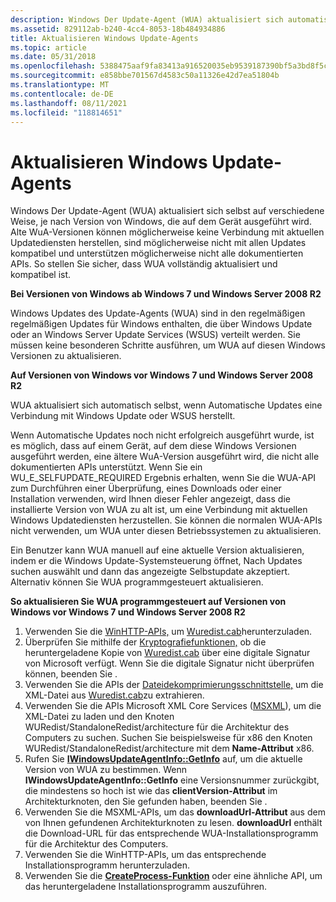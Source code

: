 ```yaml
---
description: Windows Der Update-Agent (WUA) aktualisiert sich automatisch selbst, wenn er mit einem WSUS-Server (Windows Server Update Services) oder mit Windows Update verbunden ist.
ms.assetid: 829112ab-b240-4cc4-8053-18b484934886
title: Aktualisieren Windows Update-Agents
ms.topic: article
ms.date: 05/31/2018
ms.openlocfilehash: 5388475aaf9fa83413a916520035eb9539187390bf5a3bd8f5c836cb1b176357
ms.sourcegitcommit: e858bbe701567d4583c50a11326e42d7ea51804b
ms.translationtype: MT
ms.contentlocale: de-DE
ms.lasthandoff: 08/11/2021
ms.locfileid: "118814651"
---
```

# <a name="updating-windows-update-agent"></a>Aktualisieren Windows Update-Agents

Windows Der Update-Agent (WUA) aktualisiert sich selbst auf verschiedene Weise, je nach Version von Windows, die auf dem Gerät ausgeführt wird. Alte WuA-Versionen können möglicherweise keine Verbindung mit aktuellen Updatediensten herstellen, sind möglicherweise nicht mit allen Updates kompatibel und unterstützen möglicherweise nicht alle dokumentierten APIs. So stellen Sie sicher, dass WUA vollständig aktualisiert und kompatibel ist.

**Bei Versionen von Windows ab Windows 7 und Windows Server 2008 R2**

Windows Updates des Update-Agents (WUA) sind in den regelmäßigen regelmäßigen Updates für Windows enthalten, die über Windows Update oder an Windows Server Update Services (WSUS) verteilt werden. Sie müssen keine besonderen Schritte ausführen, um WUA auf diesen Windows Versionen zu aktualisieren.

**Auf Versionen von Windows vor Windows 7 und Windows Server 2008 R2**

WUA aktualisiert sich automatisch selbst, wenn Automatische Updates eine Verbindung mit Windows Update oder WSUS herstellt.

Wenn Automatische Updates noch nicht erfolgreich ausgeführt wurde, ist es möglich, dass auf einem Gerät, auf dem diese Windows Versionen ausgeführt werden, eine ältere WuA-Version ausgeführt wird, die nicht alle dokumentierten APIs unterstützt. Wenn Sie ein WU_E_SELFUPDATE_REQUIRED Ergebnis erhalten, wenn Sie die WUA-API zum Durchführen einer Überprüfung, eines Downloads oder einer Installation verwenden, wird Ihnen dieser Fehler angezeigt, dass die installierte Version von WUA zu alt ist, um eine Verbindung mit aktuellen Windows Updatediensten herzustellen. Sie können die normalen WUA-APIs nicht verwenden, um WUA unter diesen Betriebssystemen zu aktualisieren. 

Ein Benutzer kann WUA manuell auf eine aktuelle Version aktualisieren, indem er die Windows Update-Systemsteuerung öffnet, Nach Updates suchen auswählt und dann das angezeigte Selbstupdate akzeptiert. Alternativ können Sie WUA programmgesteuert aktualisieren.

**So aktualisieren Sie WUA programmgesteuert auf Versionen von Windows vor Windows 7 und Windows Server 2008 R2**

1.  Verwenden Sie die [WinHTTP-APIs,](../winhttp/winhttp-start-page.md) um [Wuredist.cab](https://update.microsoft.com/redist/wuredist.cab)herunterzuladen.
2.  Überprüfen Sie mithilfe der [Kryptografiefunktionen,](../seccrypto/cryptography-functions.md) ob die heruntergeladene Kopie von [Wuredist.cab](https://update.microsoft.com/redist/wuredist.cab) über eine digitale Signatur von Microsoft verfügt. Wenn Sie die digitale Signatur nicht überprüfen können, beenden Sie .
3.  Verwenden Sie die APIs der [Dateidekomprimierungsschnittstelle,](../devnotes/cabinet-api-functions.md) um die XML-Datei aus [Wuredist.cab](https://update.microsoft.com/redist/wuredist.cab)zu extrahieren.
4.  Verwenden Sie die APIs Microsoft XML Core Services ([MSXML](/previous-versions/windows/desktop/ms763742(v=vs.85))), um die XML-Datei zu laden und den Knoten WURedist/StandaloneRedist/architecture für die Architektur des Computers zu suchen. Suchen Sie beispielsweise für x86 den Knoten WURedist/StandaloneRedist/architecture mit dem **Name-Attribut** x86.
5.  Rufen Sie [**IWindowsUpdateAgentInfo::GetInfo**](/windows/desktop/api/Wuapi/nf-wuapi-iwindowsupdateagentinfo-getinfo) auf, um die aktuelle Version von WUA zu bestimmen. Wenn **IWindowsUpdateAgentInfo::GetInfo** eine Versionsnummer zurückgibt, die mindestens so hoch ist wie das **clientVersion-Attribut** im Architekturknoten, den Sie gefunden haben, beenden Sie .
6.  Verwenden [](/previous-versions/windows/desktop/ms763742(v=vs.85)) Sie die MSXML-APIs, um das **downloadUrl-Attribut** aus dem von Ihnen gefundenen Architekturknoten zu lesen. **downloadUrl** enthält die Download-URL für das entsprechende WUA-Installationsprogramm für die Architektur des Computers.
7.  Verwenden [](../winhttp/winhttp-start-page.md) Sie die WinHTTP-APIs, um das entsprechende Installationsprogramm herunterzuladen.
8.  Verwenden Sie die [**CreateProcess-Funktion**](/windows/win32/api/processthreadsapi/nf-processthreadsapi-createprocessa) oder eine ähnliche API, um das heruntergeladene Installationsprogramm auszuführen.

 

 
